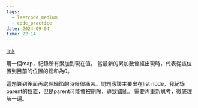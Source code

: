 ```yaml
---
tags:
  - leetcode_medium
  - code_practice
date: 2024-09-04
time: 22:14
---
```

[link](https://leetcode.com/problems/remove-zero-sum-consecutive-nodes-from-linked-list/description/)

用一個map，紀錄所有累加到現在值。
當最新的累加數曾經出現時，代表從該位置到目前的位置的總和為0。


這題算到後面再處理細節的時候很痛苦。問題應該主要出在list node，我紀錄parent的位置，但是parent可能會被刪除，導致錯亂。
需要再重新思考，徹底理解一遍。